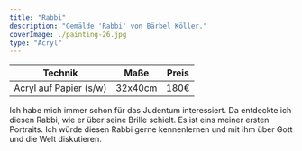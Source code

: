 ```yaml
---
title: "Rabbi"
description: "Gemälde 'Rabbi' von Bärbel Köller."
coverImage: ./painting-26.jpg
type: "Acryl"
---
```


| Technik                | Maße    | Preis |
|------------------------|---------|-------|
| Acryl auf Papier (s/w) | 32x40cm | 180€  |


Ich habe mich immer schon für das Judentum interessiert. Da entdeckte ich diesen Rabbi, wie er über seine Brille schielt. Es ist eins meiner ersten Portraits. Ich würde diesen Rabbi gerne kennenlernen und mit ihm über Gott und die Welt diskutieren.